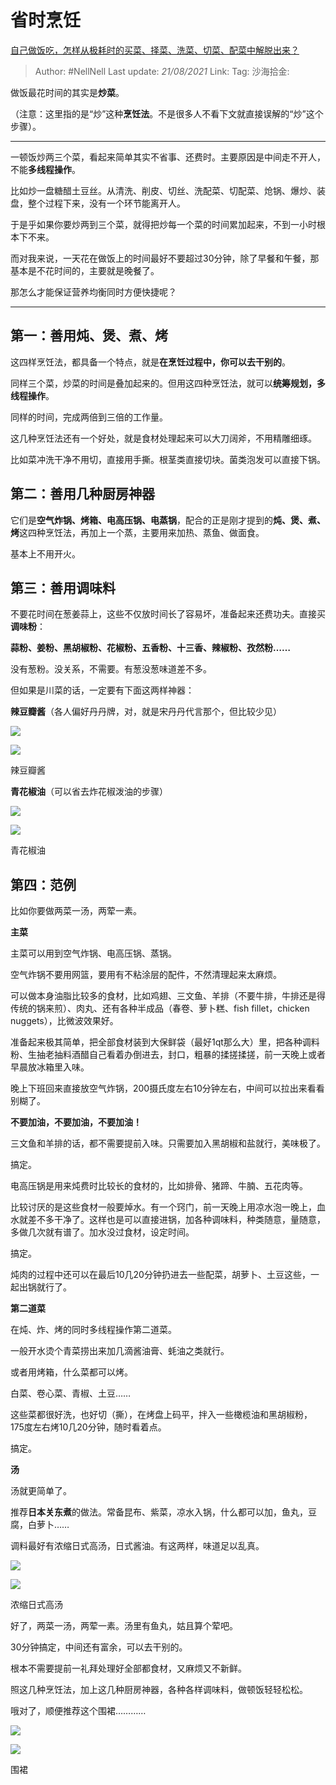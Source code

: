 # 省时烹饪

[自己做饭吃，怎样从极耗时的买菜、择菜、洗菜、切菜、配菜中解脱出来？](https://www.zhihu.com/question/22903687/answer/1897448672)

> Author: #NellNell
> Last update: *21/08/2021*
> Link:
> Tag:
> 沙海拾金:

做饭最花时间的其实是**炒菜**。

（注意：这里指的是“炒”这种**烹饪法**。不是很多人不看下文就直接误解的“炒”这个步骤）。

---

一顿饭炒两三个菜，看起来简单其实不省事、还费时。主要原因是中间走不开人，不能**多线程操作**。

比如炒一盘糖醋土豆丝。从清洗、削皮、切丝、洗配菜、切配菜、炝锅、爆炒、装盘，整个过程下来，没有一个环节能离开人。

于是乎如果你要炒两到三个菜，就得把炒每一个菜的时间累加起来，不到一小时根本下不来。

而对我来说，一天花在做饭上的时间最好不要超过30分钟，除了早餐和午餐，那基本是不花时间的，主要就是晚餐了。

那怎么才能保证营养均衡同时方便快捷呢？

---

## 第一：善用炖、煲、煮、烤

这四样烹饪法，都具备一个特点，就是**在烹饪过程中，你可以去干别的**。

同样三个菜，炒菜的时间是叠加起来的。但用这四种烹饪法，就可以**统筹规划，多线程操作**。

同样的时间，完成两倍到三倍的工作量。

这几种烹饪法还有一个好处，就是食材处理起来可以大刀阔斧，不用精雕细琢。

比如菜冲洗干净不用切，直接用手撕。根茎类直接切块。菌类泡发可以直接下锅。

## 第二：善用几种厨房神器

它们是**空气炸锅、烤箱、电高压锅、电蒸锅**，配合的正是刚才提到的**炖、煲、煮、烤**这四种烹饪法，再加上一个蒸，主要用来加热、蒸鱼、做面食。

基本上不用开火。

## 第三：善用调味料

不要花时间在葱姜蒜上，这些不仅放时间长了容易坏，准备起来还费功夫。直接买**调味粉**：

**蒜粉、姜粉、黑胡椒粉、花椒粉、五香粉、十三香、辣椒粉、孜然粉……**

没有葱粉。没关系，不需要。有葱没葱味道差不多。

但如果是川菜的话，一定要有下面这两样神器：

**辣豆瓣酱**（各人偏好丹丹牌，对，就是宋丹丹代言那个，但比较少见）

![](https://pic1.zhimg.com/50/v2-398e216c17ce56a20bbde1206a1e8201_720w.jpg?source=c8b7c179)

![](https://pic1.zhimg.com/80/v2-398e216c17ce56a20bbde1206a1e8201_720w.jpg?source=c8b7c179)

辣豆瓣酱

**青花椒油**（可以省去炸花椒泼油的步骤）

![](https://pic2.zhimg.com/50/v2-8425ab28d5fc6000743ef3a9b6fdb045_720w.jpg?source=c8b7c179)

![](https://pic2.zhimg.com/80/v2-8425ab28d5fc6000743ef3a9b6fdb045_720w.jpg?source=c8b7c179)

青花椒油

## 第四：范例

比如你要做两菜一汤，两荤一素。

**主菜**

主菜可以用到空气炸锅、电高压锅、蒸锅。

空气炸锅不要用网篮，要用有不粘涂层的配件，不然清理起来太麻烦。

可以做本身油脂比较多的食材，比如鸡翅、三文鱼、羊排（不要牛排，牛排还是得传统的锅来煎）、肉丸、还有各种半成品（春卷、萝卜糕、fish fillet，chicken nuggets），比微波效果好。

准备起来极其简单，把全部食材装到大保鲜袋（最好1qt那么大）里，把各种调料粉、生抽老抽料酒醋自己看着办倒进去，封口，粗暴的揉搓揉搓，前一天晚上或者早晨放冰箱里入味。

晚上下班回来直接放空气炸锅，200摄氏度左右10分钟左右，中间可以拉出来看看别糊了。

**不要加油，不要加油，不要加油！**

三文鱼和羊排的话，都不需要提前入味。只需要加入黑胡椒和盐就行，美味极了。

搞定。

电高压锅是用来炖费时比较长的食材的，比如排骨、猪蹄、牛腩、五花肉等。

比较讨厌的是这些食材一般要焯水。有一个窍门，前一天晚上用凉水泡一晚上，血水就差不多干净了。这样也是可以直接进锅，加各种调味料，种类随意，量随意，多做几次就有谱了。加水没过食材，设定时间。

搞定。

炖肉的过程中还可以在最后10几20分钟扔进去一些配菜，胡萝卜、土豆这些，一起出锅就行了。

**第二道菜**

在炖、炸、烤的同时多线程操作第二道菜。

一般开水烫个青菜捞出来加几滴酱油膏、蚝油之类就行。

或者用烤箱，什么菜都可以烤。

白菜、卷心菜、青椒、土豆……

这些菜都很好洗，也好切（撕），在烤盘上码平，拌入一些橄榄油和黑胡椒粉，175度左右烤10几20分钟，随时看着点。

搞定。

**汤**

汤就更简单了。

推荐**日本关东煮**的做法。常备昆布、紫菜，凉水入锅，什么都可以加，鱼丸，豆腐，白萝卜……

调料最好有浓缩日式高汤，日式酱油。有这两样，味道足以乱真。

![](https://pic2.zhimg.com/50/v2-42bea18ba82035d2a789dd4305a129b0_720w.jpg?source=c8b7c179)

![](https://pic2.zhimg.com/80/v2-42bea18ba82035d2a789dd4305a129b0_720w.jpg?source=c8b7c179)

浓缩日式高汤

好了，两菜一汤，两荤一素。汤里有鱼丸，姑且算个荤吧。

30分钟搞定，中间还有富余，可以去干别的。

根本不需要提前一礼拜处理好全部都食材，又麻烦又不新鲜。

照这几种烹饪法，加上这几种厨房神器，各种各样调味料，做顿饭轻轻松松。

哦对了，顺便推荐这个围裙…………

![](https://pic1.zhimg.com/50/v2-42a4894f00256e38f6d567cca5cf4364_720w.jpg?source=c8b7c179)

![](https://pic1.zhimg.com/80/v2-42a4894f00256e38f6d567cca5cf4364_720w.jpg?source=c8b7c179)

围裙
